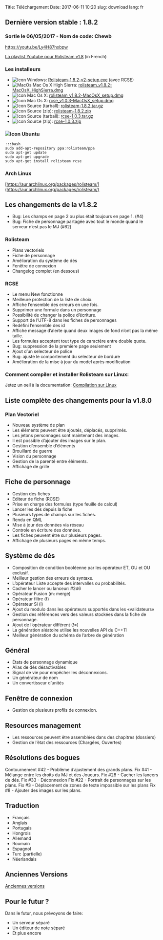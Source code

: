 Title: Téléchargement
Date: 2017-06-11 10:20
slug: download
lang: fr

## Dernière version stable : 1.8.2
### Sortie le 06/05/2017 - Nom de code: Chewb

https://youtu.be/Ly4H87hxbpw

[La playlist Youtube pour Rolisteam v1.8](https://www.youtube.com/watch?v=&list=PLBSt0cCTFfS4InklgvVlZZ1nW3RIrrj41) (in French)



### Les installeurs

* ![Icon]({filename}/iconfiles/thumbWinodw.png) Windows: [Rolisteam-1.8.2-v2-setup.exe](https://sourceforge.net/projects/rolisteam/files/1.8.2/Rolisteam-1.8.2-v2-setup.exe/download) (avec RCSE)
* ![MacOs]({filename}/iconfiles/thumbapple.png) Mac Os X High Sierra:  [rolisteam_v1.8.2-MacOsX_HighSierra.dmg](https://sourceforge.net/projects/rolisteam/files/1.8.2/rolisteam_v1.8.2_HighSierra.dmg/download)
* ![Icon]({filename}/iconfiles/thumbapple.png) Mac Os X:  [rolisteam_v1.8.2-MacOsX_setup.dmg](http://sourceforge.net/projects/rolisteam/files/1.8.2/rolisteam_v1.8.2-MacOsX_setup.dmg/download)
* ![Icon]({filename}/iconfiles/thumbapple.png) Mac Os X:  [rcse_v1.0.3-MacOsX_setup.dmg](http://sourceforge.net/projects/rolisteam/files/1.8.2/rcse_v1.0.3-MacOsX_setup.dmg/download) 
* ![Icon]({filename}/iconfiles/thumbtar.png) Source (tarball): [rolisteam-1.8.2.tar.gz](http://sourceforge.net/projects/rolisteam/files/1.8.2/rolisteam-1.8.2.tar.gz/download) 
* ![Icon]({filename}/iconfiles/thumbzip.png) Source (zip): [rolisteam-1.8.2.zip](http://sourceforge.net/projects/rolisteam/files/1.8.2/rolisteam-1.8.2.zip/download) 
* ![Icon]({filename}/iconfiles/thumbtar.png) Source (tarball): [rcse-1.0.3.tar.gz](http://sourceforge.net/projects/rolisteam/files/1.8.2/rcse-1.0.3.tar.gz/download) 
* ![Icon]({filename}/iconfiles/thumbzip.png) Source (zip): [rcse-1.0.3.zip](http://sourceforge.net/projects/rolisteam/files/1.8.2/rcse-1.0.3.zip/download) 


### ![Icon]({filename}/iconfiles/thumbubuntu.png)  Ubuntu

    :::bash
    sudo add-apt-repository ppa:rolisteam/ppa
    sudo apt-get update
    sudo apt-get upgrade
    sudo apt-get install rolisteam rcse



### Arch Linux
[https://aur.archlinux.org/packages/rolisteam/](https://aur.archlinux.org/packages/rolisteam/)

## Les changements de la v1.8.2

* Bug: Les champs en page 2 ou plus était toujours en page 1. (#4)
* Bug: Fiche de personnage partagée avec tout le monde quand le serveur n’est pas le MJ (#62)

### Rolisteam

* Plans vectoriels
* Fiche de personnage
* Amélioration du système de dés
* Fenêtre de connexion
* Changelog complet (en dessous)

### RCSE

* Le menu New fonctionne
* Meilleure protection de la liste de choix.
* Affiche l’ensemble des erreurs en une fois.
* Supprimer une formule dans un personnage
* Possibilité de changer la police d’écriture.
* Support de l’UTF-8 dans les fiches de personnages
* Redéfini l’ensemble des id 
* Affiche message d’alerte quand deux images de fond n’ont pas la même taille. 
* Les formules acceptent tout type de caractère entre double quote.
* Bug: suppression de la première page seulement
* Ajout d’un selecteur de police
* Bug: ajuste le comportement du selecteur de bordure
* Amélioration de la mise à jour du model après modification

### Comment compiler et installer Rolisteam sur Linux:
Jetez un oeil à la documentation:  [Compilation sur Linux](http://wiki.rolisteam.org/index.php/CompilationLinux)

## Liste complète des changements pour la v1.8.0

### Plan Vectoriel

* Nouveau système de plan
* Les éléments peuvent être ajoutés, déplacés, supprimés.
* Les jetons personnages sont maintenant des images. 
* Il est possible d’ajouter des images sur le plan.
* Gestion d’ensemble d’éléments
* Brouillard de guerre
* Vision du personnage
* Gestion de la parenté entre éléments.
* Affichage de grille

## Fiche de personnage

* Gestion des fiches
* Editeur de fiche (RCSE)
* Prise en charge des formules (type feuille de calcul)
* Lancer les dés depuis la fiche
* Plusieurs types de champs sur les fiches.
* Rendu en QML
* Mise à jour des données via réseau
* Controle en écriture des données.
* Les fiches peuvent être sur plusieurs pages.
* Affichage de plusieurs pages en même temps.


## Système de dés

* Composition de condition booléenne par les opérateur ET, OU et OU exclusif.
* Meilleur gestion des erreurs de syntaxe.
* L’opérateur Liste accepte des intervalles ou probabilités.
* Cacher le lancer ou lanceur: #2d6
* Opérateur Fusion (m: merge)
* Opérateur filtre (f)
* Opérateur Si (i)
* Ajout du modulo dans les opérateurs supportés dans les «validateurs»
* Gestion des références vers des valeurs stockées dans la fiche de personnage.
* Ajout de l’opérateur différent (!=)
* La génération aléatoire utilise les nouvelles API du C++11
* Meilleur génération du schéma de l’arbre de génération

## Général

* États de personnage dynamique
* Alias de dés désactivables
* Signal de vie pour empêcher les déconnexions.
* Un générateur de nom
* Un convertisseur d’unités

## Fenêtre de connexion

* Gestion de plusieurs profils de connexion.

## Resources management

* Les ressources peuvent être assemblées dans des chapitres (dossiers)
* Gestion de l’état des ressources (Chargées, Ouvertes)

## Résolutions des bogues

Contournement #42 - Problème d’ajustement des grands plans.
Fix #41 - Mélange entre les droits du MJ et des Joueurs.
Fix #28 - Cacher les lancers de dés.
Fix #33 - Déconnexion
Fix #22 - Portrait de personnages sur les plans.
Fix #3 - Déplacement de zones de texte impossible sur les plans
Fix #8 -  Ajouter des images sur les plans.

## Traduction

* Français
* Anglais
* Portugais
* Hongrois
* Allemand
* Roumain
* Espagnol
* Turc (partielle)
* Néerlandais


## Anciennes Versions
[Anciennes versions]({filename}08_older-fr.md)

## Pour le futur ?

Dans le futur, nous prévoyons de faire:

* Un serveur séparé
* Un éditeur de note séparé
* Et plus encore
